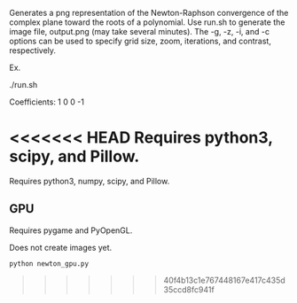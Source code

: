 Generates a png representation of the Newton-Raphson convergence of the complex plane toward the roots of a polynomial. Use run.sh to generate the image file, output.png (may take several minutes). The -g, -z, -i, and -c options can be used to specify grid size, zoom, iterations, and contrast, respectively.

Ex.

./run.sh

Coefficients: 1 0 0 -1

<<<<<<< HEAD
Requires python3, scipy, and Pillow.
=======
Requires python3, numpy, scipy, and Pillow.

## GPU

Requires pygame and PyOpenGL.

Does not create images yet.

`python newton_gpu.py`
>>>>>>> 40f4b13c1e767448167e417c435d35ccd8fc941f
